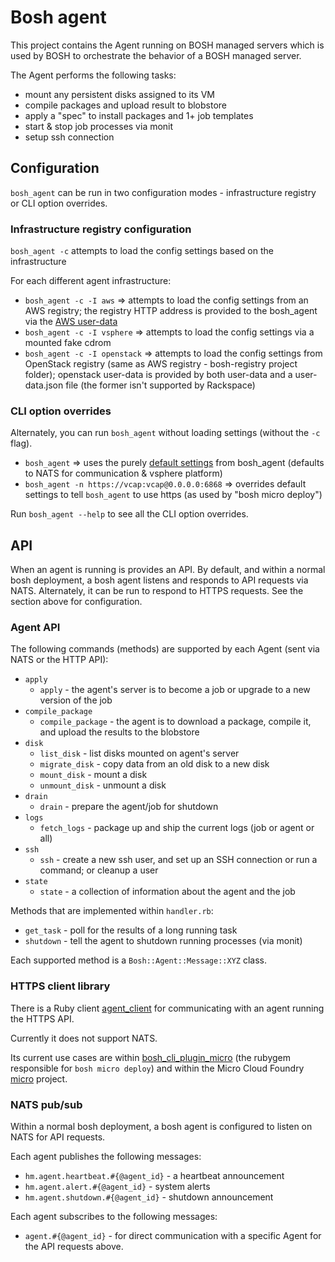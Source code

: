# Bosh agent

This project contains the Agent running on BOSH managed servers which is used by BOSH to orchestrate the behavior of a BOSH managed server.

The Agent performs the following tasks:

* mount any persistent disks assigned to its VM
* compile packages and upload result to blobstore
* apply a "spec" to install packages and 1+ job templates
* start & stop job processes via monit
* setup ssh connection

## Configuration

`bosh_agent` can be run in two configuration modes - infrastructure registry or CLI option overrides.

### Infrastructure registry configuration

`bosh_agent -c` attempts to load the config settings based on the infrastructure

For each different agent infrastructure:

* `bosh_agent -c -I aws` => attempts to load the config settings from an AWS registry; the registry HTTP address is provided to the bosh_agent via the [AWS user-data](https://github.com/cloudfoundry/bosh/blob/master/bosh_aws_cpi/lib/cloud/aws/instance_manager.rb#L159-L166)
* `bosh_agent -c -I vsphere` => attempts to load the config settings via a mounted fake cdrom
* `bosh_agent -c -I openstack`  => attempts to load the config settings from OpenStack registry (same as AWS registry - bosh-registry project folder); openstack user-data is provided by both user-data and a user-data.json file (the former isn't supported by Rackspace)

### CLI option overrides

Alternately, you can run `bosh_agent` without loading settings (without the `-c` flag).

* `bosh_agent` => uses the purely [default settings](https://github.com/cloudfoundry/bosh/blob/master/bosh_agent/bosh_agent#L9-22) from bosh_agent (defaults to NATS for communication & vsphere platform)
* `bosh_agent -n https://vcap:vcap@0.0.0.0:6868` => overrides default settings to tell `bosh_agent` to use https (as used by "bosh micro deploy")

Run `bosh_agent --help` to see all the CLI option overrides.

## API

When an agent is running is provides an API. By default, and within a normal bosh deployment, a bosh agent listens and responds to API requests via NATS. Alternately, it can be run to respond to HTTPS requests. See the section above for configuration.

### Agent API

The following commands (methods) are supported by each Agent (sent via NATS or the HTTP API):

* `apply`
  * `apply` - the agent's server is to become a job or upgrade to a new version of the job
* `compile_package`
  * `compile_package` - the agent is to download a package, compile it, and upload the results to the blobstore
* `disk`
  * `list_disk` - list disks mounted on agent's server
  * `migrate_disk` - copy data from an old disk to a new disk
  * `mount_disk` - mount a disk
  * `unmount_disk` - unmount a disk
* `drain`
  * `drain` - prepare the agent/job for shutdown
* `logs`
  * `fetch_logs` - package up and ship the current logs (job or agent or all)
* `ssh`
  * `ssh` - create a new ssh user, and set up an SSH connection or run a command; or cleanup a user
* `state`
  * `state` - a collection of information about the agent and the job

Methods that are implemented within `handler.rb`:

* `get_task` - poll for the results of a long running task
* `shutdown` - tell the agent to shutdown running processes (via monit)

Each supported method is a `Bosh::Agent::Message::XYZ` class.

### HTTPS client library

There is a Ruby client [agent_client](https://github.com/cloudfoundry/bosh/tree/master/agent_client) for communicating with an agent running the HTTPS API.

Currently it does not support NATS.

Its current use cases are within [bosh_cli_plugin_micro](https://github.com/cloudfoundry/bosh/tree/master/bosh_cli_plugin_micro) (the rubygem responsible for `bosh micro deploy`) and within the Micro Cloud Foundry [micro](https://github.com/cloudfoundry/micro) project.

### NATS pub/sub

Within a normal bosh deployment, a bosh agent is configured to listen on NATS for API requests.

Each agent publishes the following messages:

* `hm.agent.heartbeat.#{@agent_id}` - a heartbeat announcement
* `hm.agent.alert.#{@agent_id}` - system alerts
* `hm.agent.shutdown.#{@agent_id}` - shutdown announcement

Each agent subscribes to the following messages:

* `agent.#{@agent_id}` - for direct communication with a specific Agent for the API requests above.

